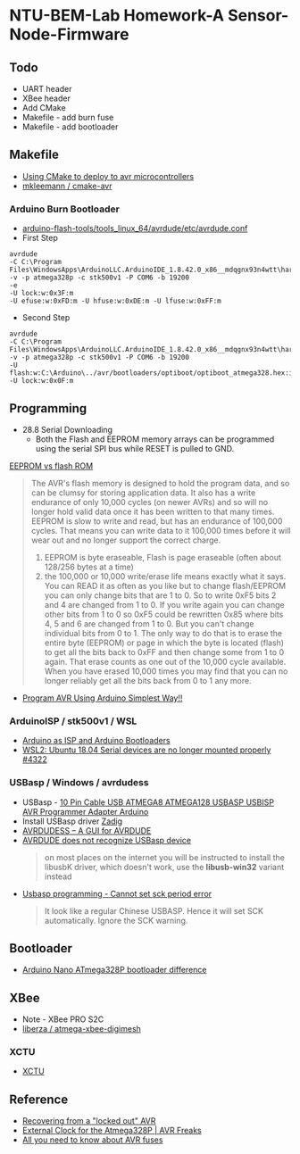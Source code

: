 # NTU-BEM-Lab Homework-A Sensor-Node-Firmware

## Todo
* UART header
* XBee header
* Add CMake
* Makefile - add burn fuse
* Makefile - add bootloader

## Makefile
* [Using CMake to deploy to avr microcontrollers](https://www.kuon.ch/post/2018-07-11-avr-cmake/)
* [ mkleemann / cmake-avr ](https://github.com/mkleemann/cmake-avr/blob/master/generic-gcc-avr.cmake)

### Arduino Burn Bootloader
* [arduino-flash-tools/tools_linux_64/avrdude/etc/avrdude.conf](https://github.com/arduino/arduino-flash-tools/blob/master/tools_linux_64/avrdude/etc/avrdude.conf)
* First Step
```
avrdude
-C C:\Program Files\WindowsApps\ArduinoLLC.ArduinoIDE_1.8.42.0_x86__mdqgnx93n4wtt\hardware\tools\avr/etc/avrdude.conf
-v -p atmega328p -c stk500v1 -P COM6 -b 19200
-e
-U lock:w:0x3F:m
-U efuse:w:0xFD:m -U hfuse:w:0xDE:m -U lfuse:w:0xFF:m
```

* Second Step
```
avrdude
-C C:\Program Files\WindowsApps\ArduinoLLC.ArduinoIDE_1.8.42.0_x86__mdqgnx93n4wtt\hardware\tools\avr/etc/avrdude.conf
-v -p atmega328p -c stk500v1 -P COM6 -b 19200
-U flash:w:C:\Arduino\../avr/bootloaders/optiboot/optiboot_atmega328.hex:i
-U lock:w:0x0F:m
```

## Programming
* 28.8 Serial Downloading
    * Both the Flash and EEPROM memory arrays can be programmed using the serial SPI bus while RESET is pulled to GND.

[EEPROM vs flash ROM](https://www.avrfreaks.net/forum/eeprom-versus-flash)
> The AVR's flash memory is designed to hold the program data, and so can be clumsy for storing application data. It also has a write endurance of only 10,000 cycles (on newer AVRs) and so will no longer hold valid data once it has been written to that many times.
> EEPROM is slow to write and read, but has an endurance of 100,000 cycles. That means you can write data to it 100,000 times before it will wear out and no longer support the correct charge.
> 1) EEPROM is byte eraseable, Flash is page eraseable (often about 128/256 bytes at a time)
> 2) the 100,000 or 10,000 write/erase life means exactly what it says. You can READ it as often as you like but to change flash/EEPROM you can only change bits that are 1 to 0. So to write 0xF5 bits 2 and 4 are changed from 1 to 0. If you write again you can change other bits from 1 to 0 so 0xF5 could be rewritten 0x85 where bits 4, 5 and 6 are changed from 1 to 0. But you can't change individual bits from 0 to 1. The only way to do that is to erase the entire byte (EEPROM) or page in which the byte is located (flash) to get all the bits back to 0xFF and then change some from 1 to 0 again. That erase counts as one out of the 10,000 cycle available. When you have erased 10,000 times you may find that you can no longer reliably get all the bits back from 0 to 1 any more.


* [Program AVR Using Arduino Simplest Way!!](https://riktronics.wordpress.com/2016/07/26/program-avr-using-arduino-simplest-way/)
### ArduinoISP / stk500v1 / WSL
* [Arduino as ISP and Arduino Bootloaders](https://www.arduino.cc/en/Tutorial/BuiltInExamples/ArduinoISP)
* [WSL2: Ubuntu 18.04 Serial devices are no longer mounted properly #4322](https://github.com/microsoft/WSL/issues/4322)

### USBasp / Windows / avrdudess
* USBasp - [10 Pin Cable USB ATMEGA8 ATMEGA128 USBASP USBISP AVR Programmer Adapter Arduino](https://www.ebay.com/itm/10-Pin-Cable-USB-ATMEGA8-ATMEGA128-USBASP-USBISP-AVR-Programmer-Adapter-Arduino-/112034500084?hash=item1a15c6cdf4:g:xEYAAOSwPCVX2Ot-)
* Install USBasp driver [Zadig](https://zadig.akeo.ie/)
* [AVRDUDESS – A GUI for AVRDUDE](https://blog.zakkemble.net/avrdudess-a-gui-for-avrdude/)
* [AVRDUDE does not recognize USBasp device](https://electronics.stackexchange.com/questions/416714/avrdude-does-not-recognize-usbasp-device)
    > on most places on the internet you will be instructed to install the libusbK driver, which doesn't work, use the **libusb-win32** variant instead
* [Usbasp programming - Cannot set sck period error](https://www.avrfreaks.net/forum/usbasp-programming-cannot-set-sck-period-error)
    > It look like a regular Chinese USBASP.   Hence it will set SCK automatically.   Ignore the SCK warning.

## Bootloader
* [Arduino Nano ATmega328P bootloader difference](https://arduino.stackexchange.com/questions/51866/arduino-nano-atmega328p-bootloader-difference)

## XBee
* Note - XBee PRO S2C
* [ liberza / atmega-xbee-digimesh ](https://github.com/liberza/atmega-xbee-digimesh)
### XCTU
* [XCTU](https://www.digi.com/products/embedded-systems/digi-xbee/digi-xbee-tools/xctu)

## Reference
* [Recovering from a "locked out" AVR](https://www.avrfreaks.net/forum/tutsoft-recovering-locked-out-avr)
* [External Clock for the Atmega328P | AVR Freaks](https://www.avrfreaks.net/forum/external-clock-atmega328p)
* [All you need to know about AVR fuses](https://embedds.com/all-you-need-to-know-about-avr-fuses/)
